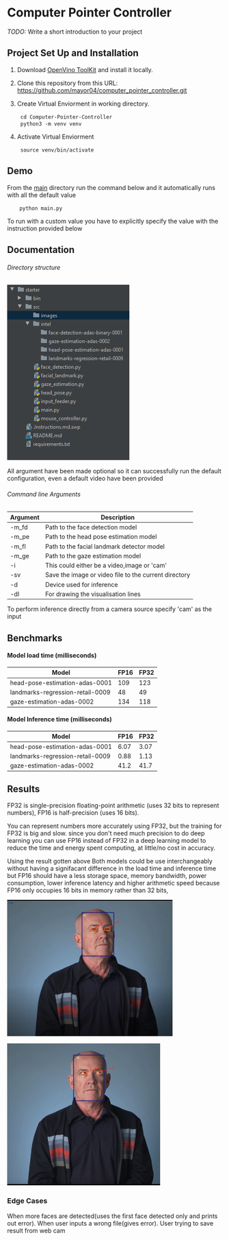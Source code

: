 # Computer Pointer Controller

*TODO:* Write a short introduction to your project

## Project Set Up and Installation
1. Download [OpenVino ToolKit](https://software.intel.com/content/www/us/en/develop/tools/openvino-toolkit/choose-download.html) and install it locally.

2. Clone this repository from this URL: https://github.com/mayor04/computer_pointer_controller.git

3. Create Virtual Enviorment in working directory.

        cd Computer-Pointer-Controller
        python3 -m venv venv

4. Activate Virtual Enviorment
        
        source venv/bin/activate
                
## Demo
From the [main](./src) directory run the command below and it automatically runs with all the default value
        
        python main.py 

To run with a custom value you have to explicitly specify the value with the instruction provided below
## Documentation
###### Directory structure
![structure](./src/images/structure.PNG)

All argument have been made optional so it can successfully run the default configuration, even a default video have been provided
###### Command line Arguments
Argument|Description
| ------------- | -------------|
|-m_fd|Path to the face detection model
|-m_pe|Path to the head pose estimation model
|-m_fl|Path to the facial landmark detector model
|-m_ge|Path to the gaze estimation model
|-i|This could either be a video,image or 'cam'
|-sv|Save the image or video file to the current directory
|-d|Device used for inference
|-dl|For drawing the visualisation lines

To perform inference directly from a camera source specify 'cam' as the input

## Benchmarks
#### Model load time (milliseconds)
|Model|FP16|FP32|
|----|----|----|
|head-pose-estimation-adas-0001|109|123|
|landmarks-regression-retail-0009|48|49|
|gaze-estimation-adas-0002|134|118|

#### Model Inference time (milliseconds)
|Model|FP16|FP32|
|----|----|----|
|head-pose-estimation-adas-0001|6.07|3.07|
|landmarks-regression-retail-0009|0.88|1.13|
|gaze-estimation-adas-0002|41.2|41.7|

## Results
FP32 is single-precision floating-point arithmetic (uses 32 bits to represent numbers), FP16 is half-precision (uses 16 bits).

You can represent numbers more accurately using FP32, but the training for FP32 is big and slow.
since you don't need much precision to do deep learning you can use FP16 instead of FP32 in a deep learning model to reduce the time and energy spent computing, at little/no cost in accuracy.

Using the result gotten above Both models could be use interchangeably without having a signifacant
difference in the load time and inference time but FP16 should have a less storage space, memory bandwidth, power consumption,
lower inference latency and higher arithmetic speed because FP16 only occupies 16 bits in memory rather than 32 bits,

![structure](./src/images/visuals1.PNG)

![structure](./src/images/visuals3.PNG)
### Edge Cases
When more faces are detected(uses the first face detected only and prints out error).
When user inputs a wrong file(gives error).
User trying to save result from web cam

